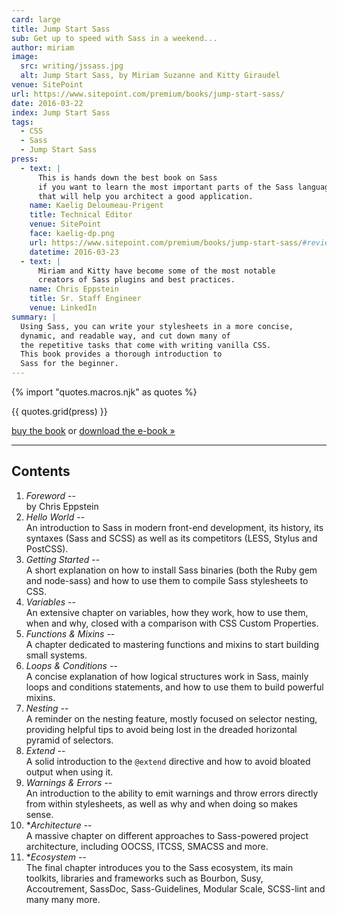 ```yaml
---
card: large
title: Jump Start Sass
sub: Get up to speed with Sass in a weekend...
author: miriam
image:
  src: writing/jssass.jpg
  alt: Jump Start Sass, by Miriam Suzanne and Kitty Giraudel
venue: SitePoint
url: https://www.sitepoint.com/premium/books/jump-start-sass/
date: 2016-03-22
index: Jump Start Sass
tags:
  - CSS
  - Sass
  - Jump Start Sass
press:
  - text: |
      This is hands down the best book on Sass
      if you want to learn the most important parts of the Sass language
      that will help you architect a good application.
    name: Kaelig Deloumeau-Prigent
    title: Technical Editor
    venue: SitePoint
    face: kaelig-dp.png
    url: https://www.sitepoint.com/premium/books/jump-start-sass/#reviews
    datetime: 2016-03-23
  - text: |
      Miriam and Kitty have become some of the most notable
      creators of Sass plugins and best practices.
    name: Chris Eppstein
    title: Sr. Staff Engineer
    venue: LinkedIn
summary: |
  Using Sass, you can write your stylesheets in a more concise,
  dynamic, and readable way, and cut down many of
  the repetitive tasks that come with writing vanilla CSS.
  This book provides a thorough introduction to
  Sass for the beginner.
---
```


{% import "quotes.macros.njk" as quotes %}

{{ quotes.grid(press) }}

[buy the book](https://www.oreilly.com/library/view/jump-start-sass/9781457199851/)
or [download the e-book »](https://www.sitepoint.com/premium/books/jump-start-sass/)

------

## Contents

1. *Foreword* -- \
   by Chris Eppstein
2. *Hello World* -- \
   An introduction to Sass in modern front-end development,
   its history, its syntaxes (Sass and SCSS)
   as well as its competitors (LESS, Stylus and PostCSS).
3. *Getting Started* -- \
   A short explanation on how to install Sass binaries
   (both the Ruby gem and node-sass)
   and how to use them to compile Sass stylesheets to CSS.
4. *Variables* -- \
   An extensive chapter on variables, how they work,
   how to use them, when and why,
   closed with a comparison with CSS Custom Properties.
5. *Functions & Mixins* -- \
   A chapter dedicated to mastering functions and mixins
   to start building small systems.
6. *Loops & Conditions* -- \
   A concise explanation of how logical structures work in Sass,
   mainly loops and conditions statements,
   and how to use them to build powerful mixins.
7. *Nesting* -- \
   A reminder on the nesting feature,
   mostly focused on selector nesting,
   providing helpful tips to avoid being lost
   in the dreaded horizontal pyramid of selectors.
8. *Extend* -- \
   A solid introduction to the ``@extend`` directive
   and how to avoid bloated output when using it.
9. *Warnings & Errors* -- \
   An introduction to the ability to emit warnings
   and throw errors directly from within stylesheets,
   as well as why and when doing so makes sense.
10. **Architecture* -- \
    A massive chapter on different approaches
    to Sass-powered project architecture,
    including OOCSS, ITCSS, SMACSS and more.
11. **Ecosystem* -- \
    The final chapter introduces you to the Sass ecosystem,
    its main toolkits, libraries and frameworks such as Bourbon,
    Susy, Accoutrement, SassDoc, Sass-Guidelines,
    Modular Scale, SCSS-lint and many many more.
